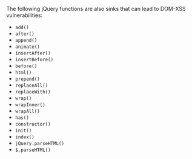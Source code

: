  The following jQuery functions are also sinks that can lead to DOM-XSS vulnerabilities:
- `add()`
- `after()`
- `append()`
- `animate()`
- `insertAfter()`
- `insertBefore()`
- `before()`
- `html()`
- `prepend()`
- `replaceAll()`
- `replaceWith()`
- `wrap()`
- `wrapInner()`
- `wrapAll()`
- `has()`
- `constructor()`
- `init()`
- `index()`
- `jQuery.parseHTML()`
- `$.parseHTML()`